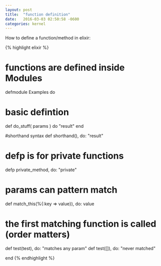 ```yaml
---
layout: post
title:  "function definition"
date:   2016-03-03 02:50:58 -0600
categories: kernel
---
```

How to define a function/method in elixir:

{% highlight elixir %}
# functions are defined inside Modules
defmodule Examples do

  # basic defintion
  def do_stuff( params ) do
      "result"
  end

  #shorthand syntax
  def shorthand(), do: "result"

  # defp is for private functions
  defp private_method, do: "private"

  # params can pattern match
  def match_this(%{:key => value}), do: value

  # the first matching function is called (order matters)
  def test(test), do: "matches any param"
  def test([]), do: "never matched"

end
{% endhighlight %}

